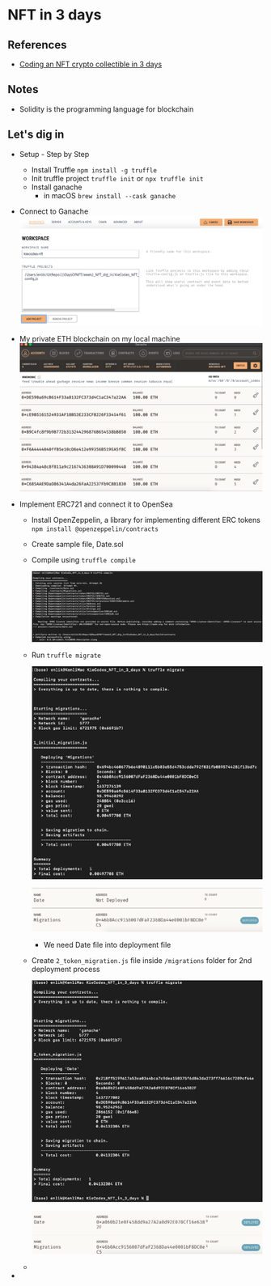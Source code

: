 

# NFT in 3 days

## References

- [Coding an NFT crypto collectible in 3 days](https://www.youtube.com/playlist?list=PLuZkwckxno0o7_GZoOBp2gnX5DfakVcxy)

## Notes

- Solidity is the programming language for blockchain



## Let's dig in

- Setup - Step by Step

  - Install Truffle `npm install -g truffle`
  - Init truffle project `truffle init` or `npx truffle init`
  - Install ganache
    - in macOS `brew install --cask ganache`

- Connect to Ganache
  ![1](img/readme/1.png)

- My private ETH blockchain on my local machine
  ![2](img/readme/2.png)

- Implement ERC721 and connect it to OpenSea

  - Install OpenZeppelin, a library for implementing different ERC tokens
    `npm install @openzeppelin/contracts`

  - Create sample file, Date.sol

  - Compile using `truffle compile`

    ![3](img/readme/3.png)

  - Run `truffle migrate`

    ![4](img/readme/4.png)

    

    ![5](img/readme/5.png)

    - We need Date file into deployment file

  - Create `2_token_migration.js` file inside `/migrations` folder for 2nd deployment process
    

    ![6](img/readme/6.png)


    ![7](img/readme/7.png)

  - 

- 


